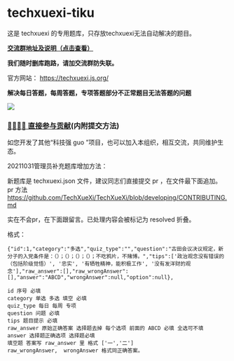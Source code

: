 # techxuexi-tiku

这是 techxuexi 的专用题库，只存放techxuexi无法自动解决的题目。

**[交流群地址及说明（点击查看）](https://github.com/TechXueXi/TechXueXi/issues/14)**

**我们随时删库跑路，请加交流群防失联。**

官方网站： https://techxuexi.js.org/

**解决每日答题，每周答题，专项答题部分不正常题目无法答题的问题** 

![](https://raw.githubusercontent.com/TechXueXi/TechXueXi/master/img_folder/kjqg.png)  

### [👨‍👨‍👦‍👦   直接参与贡献](https://github.com/TechXueXi/TechXueXi/blob/dev/CONTRIBUTING.md)(内附提交方法)  
如您开发了其他“科技强 guo ”项目，也可以加入本组织，相互交流，共同维护生态。     

20211031管理员补充题库增加方法：

新题库是 techxuexi.json 文件，建议同志们直接提交 pr ，在文件最下面追加。 pr 方法 https://github.com/TechXueXi/TechXueXi/blob/developing/CONTRIBUTING.md

实在不会pr，在下面跟留言。已处理内容会被标记为 resolved 折叠。

格式：

```
{"id":1,"category":"多选","quiz_type":"","question":"古田会议决议规定，新分子的入党条件是：（）；（）；（）；（）；不吃鸦片，不赌博。","tips":['政治观念没有错误的（包括阶级觉悟）', '忠实', '有牺牲精神，能积极工作', '没有发洋财的观念'],"raw_answer":[],"raw_wrongAnswer":[],"answer":"ABCD","wrongAnswer":null,"option":null},

id 序号 必填
category 单选 多选 填空 必填
quiz_type 每日 每周 专项
question 问题 必填
tips 题目提示 必填
raw_answer 原始正确答案 选择题去掉 每个选项 前面的 ABCD 必填 全选可不填
answer 选择题正确选项 选择题必填
填空题 答案写 raw_answer 里 格式 ['一','二']
raw_wrongAnswer,  wrongAnswer 格式同正确答案。
```
